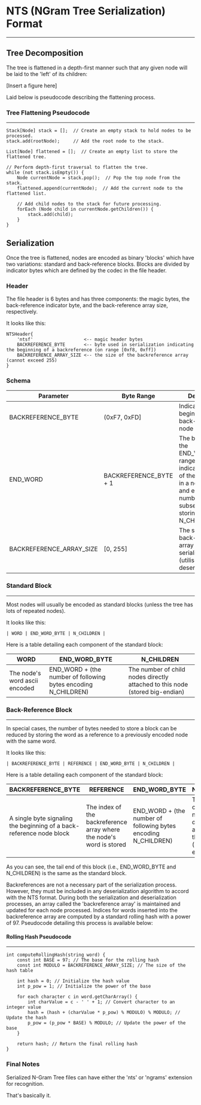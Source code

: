 # NTS (NGram Tree Serialization) Format

---

## Tree Decomposition

The tree is flattened in a depth-first manner such that
any given node will be laid to the 'left' of its children:

[Insert a figure here]

Laid below is pseudocode describing the flattening process.

### Tree Flattening Pseudocode

---

```pseudocode
Stack[Node] stack = [];  // Create an empty stack to hold nodes to be processed.
stack.add(rootNode);     // Add the root node to the stack.

List[Node] flattened = [];  // Create an empty list to store the flattened tree.

// Perform depth-first traversal to flatten the tree.
while (not stack.isEmpty()) {
    Node currentNode = stack.pop();  // Pop the top node from the stack.
    flattened.append(currentNode);  // Add the current node to the flattened list.
    
    // Add child nodes to the stack for future processing.
    forEach (Node child in currentNode.getChildren()) {
        stack.add(child);
    }
}
```

## Serialization

Once the tree is flattened, nodes are encoded as binary 'blocks' which have
two variations: standard and back-reference blocks. Blocks are divided by 
indicator bytes which are defined by the codec in the file header.

### Header

The file header is 6 bytes and has three components: the magic bytes, 
the back-reference indicator byte, and the back-reference array size, 
respectively.

It looks like this:

```plaintext
NTSHeader{
    'ntsf'                   <-- magic header bytes
    BACKREFERENCE_BYTE       <-- byte used in serialization indicating the beginning of a backreference (on range [0xf8, 0xff])
    BACKREFERENCE_ARRAY_SIZE <-- the size of the backreference array (cannot exceed 255)
}
```

### Schema

| Parameter                | Byte Range             | Description                                                                                                                                                      |
|--------------------------|------------------------|------------------------------------------------------------------------------------------------------------------------------------------------------------------|
| BACKREFERENCE_BYTE       | (0xF7, 0xFD]           | Indicates the beginning of a back-reference node block                                                                                                           |
| END_WORD                 | BACKREFERENCE_BYTE + 1 | The beginning of the END_WORD_BYTE range which indicates the end of the word data in a node block and encodes the number of subsequent bytes storing N_CHILDREN. |
| BACKREFERENCE_ARRAY_SIZE | [0, 255]               | The size of the back-reference array used during serialization (utilised during deserialization)                                                                 |

### Standard Block

---

Most nodes will usually be encoded as standard blocks (unless 
the tree has lots of repeated nodes).

It looks like this:

`| WORD | END_WORD_BYTE | N_CHILDREN |`

Here is a table detailing each component of the standard block:

| WORD                          | END_WORD_BYTE                                                  | N_CHILDREN                                                                   |
|-------------------------------|----------------------------------------------------------------|------------------------------------------------------------------------------|
| The node's word ascii encoded | END_WORD + (the number of following bytes encoding N_CHILDREN) | The number of child nodes directly attached to this node (stored big-endian) |

### Back-Reference Block

---

In special cases, the number of bytes needed to store a block can be reduced by
storing the word as a reference to a previously encoded node with the same word.

It looks like this:

`| BACKREFERENCE_BYTE | REFERENCE | END_WORD_BYTE | N_CHILDREN |`

Here is a table detailing each component of the standard block:

| BACKREFERENCE_BYTE                                                   | REFERENCE                                                            | END_WORD_BYTE                                                  | N_CHILDREN                                                                   |
|----------------------------------------------------------------------|----------------------------------------------------------------------|----------------------------------------------------------------|------------------------------------------------------------------------------|
| A single byte signaling the beginning of a back-reference node block | The index of the backreference array where the node's word is stored | END_WORD + (the number of following bytes encoding N_CHILDREN) | The number of child nodes directly attached to this node (stored big-endian) |

As you can see, the tail end of this block (i.e., END_WORD_BYTE and N_CHILDREN) is the same as the standard block.

Backreferences are not a necessary part of the serialization process. However, they must be included
in any deserialization algorithm to accord with the NTS format. During both the serialization and 
deserialization processes, an array called the 'backreference array' is maintained and updated for 
each node processed. Indices for words inserted into the backreference array are computed by a standard 
rolling hash with a power of 97. Pseudocode detailing this process is available below:

#### Rolling Hash Pseudocode

---

```pseudocode
int computeRollingHash(string word) {
    const int BASE = 97; // The base for the rolling hash
    const int MODULO = BACKREFERENCE_ARRAY_SIZE; // The size of the hash table

    int hash = 0; // Initialize the hash value
    int p_pow = 1; // Initialize the power of the base

    for each character c in word.getCharArray() {
        int charValue = c - ' ' + 1; // Convert character to an integer value
        hash = (hash + (charValue * p_pow) % MODULO) % MODULO; // Update the hash
        p_pow = (p_pow * BASE) % MODULO; // Update the power of the base
    }

    return hash; // Return the final rolling hash
}
```

### Final Notes

Serialized N-Gram Tree files can have either the 'nts' or 'ngrams' extension for
recognition.

That's basically it.